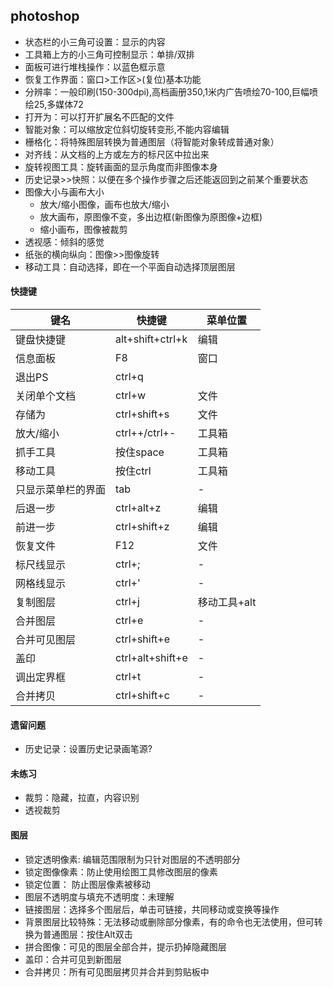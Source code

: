 ## photoshop
- 状态栏的小三角可设置：显示的内容
- 工具箱上方的小三角可控制显示：单排/双排
- 面板可进行堆栈操作：以蓝色框示意
- 恢复工作界面：窗口>工作区>(复位)基本功能
- 分辨率：一般印刷(150-300dpi),高档画册350,1米内广告喷绘70-100,巨幅喷绘25,多媒体72
- 打开为：可以打开扩展名不匹配的文件
- 智能对象：可以缩放定位斜切旋转变形,不能内容编辑
- 栅格化：将特殊图层转换为普通图层（将智能对象转成普通对象）
- 对齐线：从文档的上方或左方的标尺区中拉出来
- 旋转视图工具：旋转画面的显示角度而非图像本身
- 历史记录>>快照：以便在多个操作步骤之后还能返回到之前某个重要状态
- 图像大小与画布大小
    - 放大/缩小图像，画布也放大/缩小
    - 放大画布，原图像不变，多出边框(新图像为原图像+边框)
    - 缩小画布，图像被裁剪
- 透视感：倾斜的感觉
- 纸张的横向纵向：图像>>图像旋转
- 移动工具：自动选择，即在一个平面自动选择顶层图层



#### 快捷键
|键名|快捷键|菜单位置
|-|-|-
|键盘快捷键|alt+shift+ctrl+k|编辑
|信息面板|F8|窗口
|退出PS|ctrl+q|
|关闭单个文档|ctrl+w|文件
|存储为|ctrl+shift+s|文件
|放大/缩小|ctrl++/ctrl+-|工具箱
|抓手工具|按住space|工具箱
|移动工具|按住ctrl|工具箱
|只显示菜单栏的界面|tab|-
|后退一步|ctrl+alt+z|编辑
|前进一步|ctrl+shift+z|编辑
|恢复文件|F12|文件
|标尺线显示|ctrl+;|-
|网格线显示|ctrl+'|-
|复制图层|ctrl+j|移动工具+alt
|合并图层|ctrl+e|-
|合并可见图层|ctrl+shift+e|-
|盖印|ctrl+alt+shift+e|-
|调出定界框|ctrl+t|-
|合并拷贝|ctrl+shift+c|-







#### 遗留问题
- 历史记录：设置历史记录画笔源?


#### 未练习
- 裁剪：隐藏，拉直，内容识别
- 透视裁剪

#### 图层
- 锁定透明像素: 编辑范围限制为只针对图层的不透明部分
- 锁定图像像素：防止使用绘图工具修改图层的像素
- 锁定位置： 防止图层像素被移动
- 图层不透明度与填充不透明度：未理解
- 链接图层：选择多个图层后，单击可链接，共同移动或变换等操作
- 背景图层比较特殊：无法移动或删除部分像素，有的命令也无法使用，但可转换为普通图层：按住Alt双击
- 拼合图像：可见的图层全部合并，提示扔掉隐藏图层
- 盖印：合并可见到新图层
- 合并拷贝：所有可见图层拷贝并合并到剪贴板中